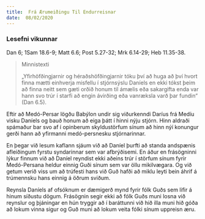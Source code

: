 ```yaml
---
title:  Frá Ærumeiðingu Til Endurreisnar
date:  08/02/2020
---
```


### Lesefni vikunnar
Dan 6; 1Sam 18.6-9; Matt 6.6; Post 5.27-32; Mrk 6.14-29; Heb 11.35-38.

> <p>Minnistexti</p>
> „Yfirhöfðingjarnir og héraðshöfðingjarnir tóku því að huga að því hvort finna mætti einhverja misfellu í stjórnsýslu Daníels en ekki tókst þeim að finna neitt sem gæti orðið honum til ámælis eða sakargifta enda var hann svo trúr í starfi að engin ávirðing eða vanræksla varð þar fundin“ (Dan 6.5).

Eftir að Medó-Persar lögðu Babýlon undir sig viðurkenndi Daríus frá Medíu visku Daníels og bauð honum að eiga þátt í hinni nýju stjórn. Hinn aldraði spámaður bar svo af í opinberum skyldustörfum sínum að hinn nýí konungur gerði hann að yfirmanni medó-persnesku stjórnarinnar.

En þegar við lesum kaflann sjáum við að Daníel þurfti að standa andspænis afleiðingum fyrstu syndarinnar sem var afbrýðisemi. En áður en frásögninni lýkur finnum við að Daníel reyndist ekki aðeins trúr í störfum sínum fyrir Medó-Persana heldur einnig Guði sínum sem var öllu mikilvægara. Og við getum verið viss um að trúfesti hans við Guð hafði að miklu leyti bein áhrif á trúmennsku hans einnig á öðrum sviðum.

Reynsla Daníels af ofsóknum er dæmigerð mynd fyrir fólk Guðs sem lifir á hinum síðustu dögum. Frásögnin segir ekki að fólk Guðs muni losna við reynslur og þjáningar en hún tryggir að í baráttunni við hið illa muni hið góða að lokum vinna sigur og Guð muni að lokum veita fólki sínum uppreisn æru.